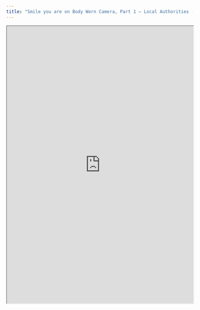 ```yaml
---
title: "Smile you are on Body Worn Camera, Part 1 – Local Authorities (2017)"
---
```




<iframe height="750" width="100%" src="https://ewelton.github.io/ktest/wiki.html#Smile%20you%20are%20on%20Body%20Worn%20Camera,%20Part%201%20%E2%80%93%20Local%20Authorities%20(2017)"></iframe>
